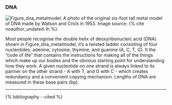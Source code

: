 ### DNA
[//]: # (TODO: Sort out figure labelling. Use TOC to go through in order and replace for the site and PDF)
![Figure_dna_metalmodel: A photo of the original six-foot tall metal model of DNA made by Watson and Crick in 1953. Image source: {% cite noauthor_undated-ih %}.
](/content/images/dna_metalmodel.jpg)

Most people recognise the double helix of deoxyribonucleic acid (DNA) shown in Figure_dna_metalmodel, it’s a twisted ladder consisting of four nucleotides; adenine, cytosine, thymine, and guanine (A, C, T, G). It the “code of life” that contains the instructions for making all of the things which make up our bodies and the obvious starting point for understanding how they work. A given nucleotide on one strand is always linked to its partner on the other strand - A with T, and G with C - which creates redundancy and a convenient copying mechanism. Lengths of DNA are measured in these base pairs (bp). 

[//]: # (TODO: Cite Watson + Crick) 

---

{% bibliography --cited %} 